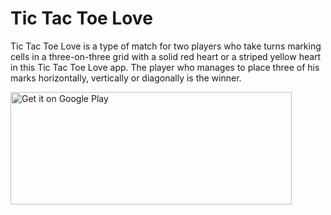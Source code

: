 # Tic Tac Toe Love
Tic Tac Toe Love  is a type of match for two players who take turns marking cells in a three-on-three grid with a solid red heart 
or a striped yellow heart in this Tic Tac Toe Love app. The player who manages to place three of his marks horizontally, 
vertically or diagonally is the winner.


<a href='https://play.google.com/store/apps/details?id=com.zam.tictactoelove'>
<img alt='Get it on Google Play' src='https://play.google.com/intl/en_us/badges/images/generic/en_badge_web_generic.png' height="180" width="450"/></a>
